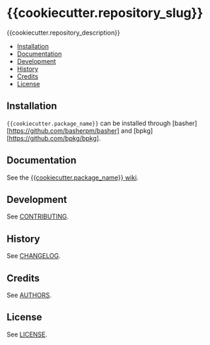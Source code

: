 # {{cookiecutter.repository_slug}}
{{cookiecutter.repository_description}}

- [Installation](#installation)
- [Documentation](#documentation)
- [Development](#development)
- [History](#history)
- [Credits](#credits)
- [License](#license)

## Installation
`{{cookiecutter.package_name}}` can be installed through
[basher][https://github.com/basherpm/basher] and
[bpkg][https://github.com/bpkg/bpkg].

## Documentation
See the [{{cookiecutter.package_name}} wiki](https://{{cookiecutter.remote_provider}}/{{cookiecutter.repository_namespace}}/{{cookiecutter.repository_slug}}/wiki).

## Development
See [CONTRIBUTING](CONTRIBUTING.md).

## History
See [CHANGELOG](CHANGELOG.md).

## Credits
See [AUTHORS](AUTHORS.md).

## License
See [LICENSE](LICENSE).
